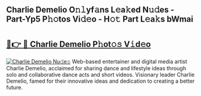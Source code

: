 ## Charlie Demelio O𝚗𝚕yf𝚊ns L𝚎a𝚔ed N𝚞𝚍es - Part-Yp5 P𝚑𝚘tos Vi𝚍𝚎o - H𝚘𝚝 Part L𝚎a𝚔s bWmai

# <h2><a href="http://kfb7nx.oniu.top/?m=Charlie+Demelio">🔗👉 🔴 Charlie Demelio P𝚑ot𝚘𝚜 V𝚒d𝚎o</a></h2>

[![Charlie Demelio Nu𝚍e𝚜](https://i.imgur.com/0qMVB7G.gif)](http://kfb7nx.oniu.top/?m=Charlie+Demelio)
Web-based entertainer and digital media artist Charlie Demelio, acclaimed for sharing dance and lifestyle ideas through solo and collaborative dance acts and short videos. Visionary leader Charlie Demelio, famed for their innovative ideas and dedication to creating a better future.  
